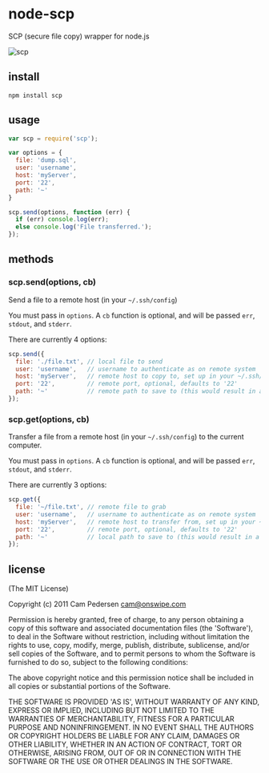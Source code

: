 # node-scp

SCP (secure file copy) wrapper for node.js

![scp](http://i.imgur.com/RrUKV.gif)

## install

    npm install scp

## usage

````javascript
var scp = require('scp');

var options = {
  file: 'dump.sql',
  user: 'username',
  host: 'myServer',
  port: '22',
  path: '~'
}

scp.send(options, function (err) {
  if (err) console.log(err);
  else console.log('File transferred.');
});
````

## methods

### scp.send(options, cb)

Send a file to a remote host (in your `~/.ssh/config`)

You must pass in `options`. A `cb` function is optional, and will be passed `err`, `stdout`, and `stderr`.

There are currently 4 options:

````javascript
scp.send({
  file: './file.txt', // local file to send
  user: 'username',   // username to authenticate as on remote system
  host: 'myServer',   // remote host to copy to, set up in your ~/.ssh/config
  port: '22',         // remote port, optional, defaults to '22'
  path: '~'           // remote path to save to (this would result in a ~/file.txt on myServer)
});
````

### scp.get(options, cb)

Transfer a file from a remote host (in your `~/.ssh/config`) to the current computer.

You must pass in `options`. A `cb` function is optional, and will be passed `err`, `stdout`, and `stderr`.

There are currently 3 options:

````javascript
scp.get({
  file: '~/file.txt', // remote file to grab
  user: 'username',   // username to authenticate as on remote system
  host: 'myServer',   // remote host to transfer from, set up in your ~/.ssh/config
  port: '22',         // remote port, optional, defaults to '22'
  path: '~'           // local path to save to (this would result in a ~/file.txt on the local machine)
});
````

## license

(The MIT License)

Copyright (c) 2011 Cam Pedersen <cam@onswipe.com>

Permission is hereby granted, free of charge, to any person obtaining a copy of this software and associated documentation files (the 'Software'), to deal in the Software without restriction, including without limitation the rights to use, copy, modify, merge, publish, distribute, sublicense, and/or sell copies of the Software, and to permit persons to whom the Software is furnished to do so, subject to the following conditions:

The above copyright notice and this permission notice shall be included in all copies or substantial portions of the Software.

THE SOFTWARE IS PROVIDED 'AS IS', WITHOUT WARRANTY OF ANY KIND, EXPRESS OR IMPLIED, INCLUDING BUT NOT LIMITED TO THE WARRANTIES OF MERCHANTABILITY, FITNESS FOR A PARTICULAR PURPOSE AND NONINFRINGEMENT. IN NO EVENT SHALL THE AUTHORS OR COPYRIGHT HOLDERS BE LIABLE FOR ANY CLAIM, DAMAGES OR OTHER LIABILITY, WHETHER IN AN ACTION OF CONTRACT, TORT OR OTHERWISE, ARISING FROM, OUT OF OR IN CONNECTION WITH THE SOFTWARE OR THE USE OR OTHER DEALINGS IN THE SOFTWARE.
